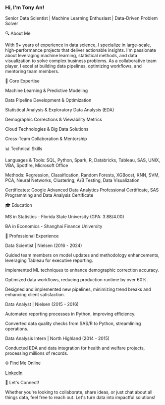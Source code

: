 ### Hi, I'm Tony An!
Senior Data Scientist | Machine Learning Enthusiast | Data-Driven Problem Solver

🔍 About Me

With 9+ years of experience in data science, I specialize in large-scale, high-performance projects that deliver actionable insights. I'm passionate about leveraging machine learning, statistical methods, and data visualization to solve complex business problems. As a collaborative team player, I excel at building data pipelines, optimizing workflows, and mentoring team members.

🌟 Core Expertise

Machine Learning & Predictive Modeling

Data Pipeline Development & Optimization

Statistical Analysis & Exploratory Data Analysis (EDA)

Demographic Corrections & Viewability Metrics

Cloud Technologies & Big Data Solutions

Cross-Team Collaboration & Mentorship

📊 Technical Skills

Languages & Tools: SQL, Python, Spark, R, Databricks, Tableau, SAS, UNIX, VBA, Spotfire, Microsoft Office

Methods: Regression, Classification, Random Forests, XGBoost, KNN, SVM, PCA, Neural Networks, Clustering, A/B Testing, Data Visualization

Certificates: Google Advanced Data Analytics Professional Certificate, SAS Programming and Data Analysis Certificate

🎓 Education

MS in Statistics - Florida State University (GPA: 3.88/4.00)

BA in Economics - Shanghai Finance University

💼 Professional Experience

Data Scientist | Nielsen (2016 - 2024)

Guided team members on model updates and methodology enhancements, leveraging Tableau for executive reporting.

Implemented ML techniques to enhance demographic correction accuracy.

Optimized data workflows, reducing production runtime by over 60%.

Designed and implemented new pipelines, minimizing trend breaks and enhancing client satisfaction.

Data Analyst | Nielsen (2015 - 2016)

Automated reporting processes in Python, improving efficiency.

Converted data quality checks from SAS/R to Python, streamlining operations.

Data Analysis Intern | North Highland (2014 - 2015)

Conducted EDA and data integration for health and welfare projects, processing millions of records.

🌐 Find Me Online

[LinkedIn](linkedin.com/in/dong-tony-an-44184841)


💬 Let's Connect!

Whether you're looking to collaborate, share ideas, or just chat about all things data, feel free to reach out. Let's turn data into impactful solutions!


<!--
**TonyAn2511/tonyan2511** is a ✨ _special_ ✨ repository because its `README.md` (this file) appears on your GitHub profile.

Here are some ideas to get you started:

- 🔭 I’m currently working on ...
- 🌱 I’m currently learning ...
- 👯 I’m looking to collaborate on ...
- 🤔 I’m looking for help with ...
- 💬 Ask me about ...
- 📫 How to reach me: ...
- 😄 Pronouns: ...
- ⚡ Fun fact: ...
-->
